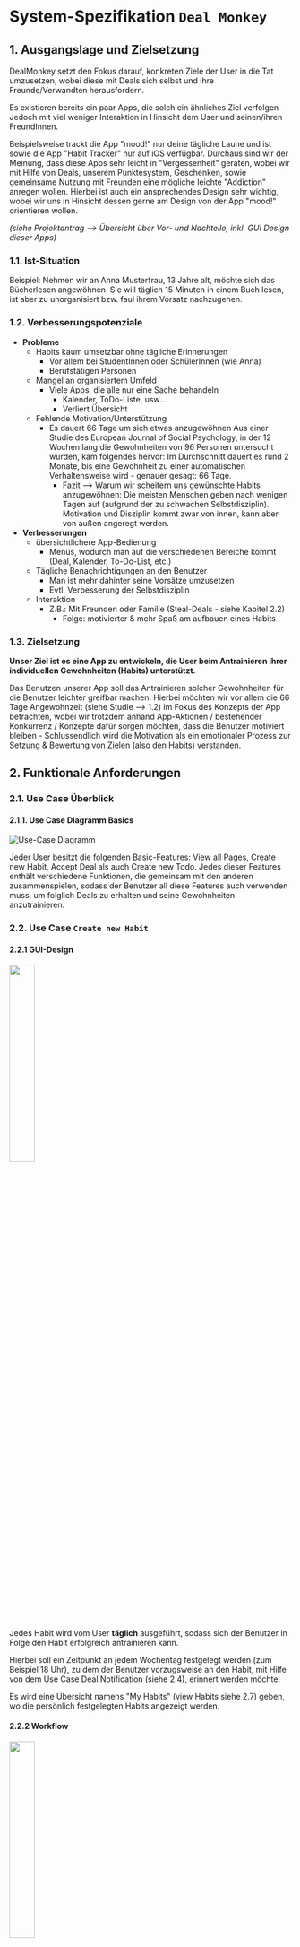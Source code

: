 # System-Spezifikation `Deal Monkey`

## 1. Ausgangslage und Zielsetzung

DealMonkey setzt den Fokus darauf, konkreten Ziele der User in die Tat umzusetzen, wobei diese mit Deals sich selbst und ihre Freunde/Verwandten herausfordern. 

Es existieren bereits ein paar Apps, die solch ein ähnliches Ziel verfolgen - Jedoch mit viel weniger Interaktion in Hinsicht dem User und seinen/ihren FreundInnen. 

Beispielsweise trackt die App "mood!" nur deine tägliche Laune und ist sowie die App "Habit Tracker" nur auf iOS verfügbar. Durchaus sind wir der Meinung, dass diese Apps sehr leicht in "Vergessenheit" geraten, wobei wir mit Hilfe von Deals, unserem Punktesystem, Geschenken, sowie gemeinsame Nutzung mit Freunden eine mögliche leichte "Addiction" anregen wollen. Hierbei ist auch ein ansprechendes Design sehr wichtig, wobei wir uns in Hinsicht dessen gerne am Design von der App "mood!" orientieren wollen. 

_(siehe Projektantrag --> Übersicht über Vor- und Nachteile, inkl. GUI Design dieser Apps)_

### 1.1. Ist-Situation

Beispiel: Nehmen wir an Anna Musterfrau, 13 Jahre alt, möchte sich das Bücherlesen angewöhnen. Sie will täglich 15 Minuten in einem Buch lesen, ist aber zu unorganisiert bzw. faul ihrem Vorsatz nachzugehen.

### 1.2. Verbesserungspotenziale

- **Probleme**
  - Habits kaum umsetzbar ohne tägliche Erinnerungen
    - Vor allem bei StudentInnen oder SchülerInnen (wie Anna)
    - Berufstätigen Personen
  - Mangel an organisiertem Umfeld
    - Viele Apps, die alle nur eine Sache behandeln
      - Kalender, ToDo-Liste, usw...
      - Verliert Übersicht
  - Fehlende Motivation/Unterstützung
    - Es dauert 66 Tage um sich etwas anzugewöhnen
      Aus einer Studie des European Journal of Social Psychology, in der 12 Wochen lang die Gewohnheiten von 96 Personen untersucht wurden, kam folgendes hervor: Im Durchschnitt dauert es rund 2 Monate, bis eine Gewohnheit zu einer automatischen Verhaltensweise wird - genauer gesagt: 66 Tage.
      - Fazit --> Warum wir scheitern uns gewünschte Habits anzugewöhnen: Die meisten Menschen geben nach wenigen Tagen auf (aufgrund der zu schwachen Selbstdisziplin).
        Motivation und Disziplin kommt zwar von innen, kann aber von außen angeregt werden.
- **Verbesserungen**
  - übersichtlichere App-Bedienung
    - Menüs, wodurch man auf die verschiedenen Bereiche kommt (Deal, Kalender, To-Do-List, etc.)
  - Tägliche Benachrichtigungen an den Benutzer
    - Man ist mehr dahinter seine Vorsätze umzusetzen
    - Evtl. Verbesserung der Selbstdisziplin
  - Interaktion
    - Z.B.: Mit Freunden oder Familie (Steal-Deals - siehe Kapitel 2.2)
      - Folge: motivierter & mehr Spaß am aufbauen eines Habits

### 1.3. Zielsetzung

**Unser Ziel ist es eine App zu entwickeln, die User beim Antrainieren ihrer individuellen Gewohnheiten (Habits) unterstützt.**

Das Benutzen unserer App soll das Antrainieren solcher Gewohnheiten für die Benutzer leichter greifbar machen. Hierbei möchten wir vor allem die 66 Tage Angewohnzeit (siehe Studie --> 1.2) im Fokus des Konzepts der App betrachten, wobei wir trotzdem anhand App-Aktionen / bestehender Konkurrenz / Konzepte dafür sorgen möchten, dass die Benutzer motiviert bleiben - Schlussendlich wird die Motivation als ein emotionaler Prozess zur Setzung & Bewertung von Zielen (also den Habits) verstanden.

## 2. Funktionale Anforderungen
### 2.1. Use Case Überblick
#### 2.1.1. Use Case Diagramm Basics

![Use-Case Diagramm](pics/DealMonkey-UML.png)

Jeder User besitzt die folgenden Basic-Features: View all Pages, Create new Habit, Accept Deal als auch Create new Todo. Jedes dieser Features enthält verschiedene Funktionen, die gemeinsam mit den anderen zusammenspielen, sodass der Benutzer all diese Features auch verwenden muss, um folglich Deals zu erhalten und seine Gewohnheiten anzutrainieren.

### 2.2. Use Case `Create new Habit`
#### 2.2.1 GUI-Design

<img src="./pics/GUI_Mockups/Add_Habit.png" width="30%">

Jedes Habit wird vom User **täglich** ausgeführt, sodass sich der Benutzer in Folge den Habit erfolgreich antrainieren kann.

Hierbei soll ein Zeitpunkt an jedem Wochentag festgelegt werden (zum Beispiel 18 Uhr), zu dem der Benutzer vorzugsweise an den Habit, mit Hilfe von dem Use Case Deal Notification (siehe 2.4), erinnert werden möchte.

Es wird eine Übersicht namens "My Habits" (view Habits siehe 2.7) geben, wo die persönlich festgelegten Habits angezeigt werden. 

#### 2.2.2 Workflow

<img src="./pics/ACDs/CreateNewHabit-ACD.png" width="30%">

Auf der Seite "My Habits" gibt es ein Plus mit welchem man einen neuen Habit anlegen kann.

Der User soll bei diesem neuen Habit alle wichtigen Daten angeben, wie zum Beispiel die **Erinnerungszeiten** und die **eigentliche Tätigkeit**.

Sobald er mit dem Angeben der Daten fertig ist, wird der Habit (zu den vielleicht schon bestehenden) hinzugefügt und dieser auf der Seite "View Habits" (siehe 2.7) angezeigt. Der Benutzer muss den Habit nur noch auswählen um täglich erinnert zu werden.

### 2.3. Use Case `Create new ToDo`
#### 2.3.1 GUI-Design

<img src="./pics/GUI_Mockups/Add_Task.png" width="30%">

Anders als bei den Habits (siehe 2.2) sind ToDos **einmalige** Vorhaben.

Hier kann man ähnlich wie bei einer ToDo-Liste eine bestimmte Aufgabe erstellen, die in einem bestimmten Zeitraum erledigt werden soll (also ein ToDo). 

Diesen Aufgaben (ToDos), kann man aufgrund ihrer Einmaligkeit auch einer Priorität zuordnen, um die Dringlichkeit der Erledigung dieser Aufgabe darzustellen. 

Auch mit Hilfe der Deal Notification (siehe 2.4) können ToDos (so wie Habits) in Form von Deals akzeptiert und abgearbeitet werden.

#### 2.3.2 Workflow

<img src="./pics/ACDs/to-do-list.jpg" width="30%">

Beispielsweise kann der User sich eine neue Erinnerung erstellen. Bei der erstellten Erinnerung kann man auch eine beliebige Deadline setzen (Uhrzeit/Datum). Diese neue Erinnerung wird an den Server geschickt und gespeichert. Wenn dann der User den Task erledigt hat wird dieser am Server als erledigt gekennzeichnet.

### 2.4. Use Case `Deal Notification`
#### 2.4.1 GUI-Design

<img src="./pics/GUI_Mockups/Dealing.png" width="30%">

Es wird ein Deal als Benachrichtigung von userer App ausgehend an das Handy des Benutzers gesendet. Er kann diesen Deal akzeptieren (siehe 2.4.3) und seinem Vorsatz nachgehen oder ihn ignorieren bzw. ablehnen (siehe 2.4.4).

Die Benachrichtigung bzw. der Deal ergibt sich aus entweder dem täglichen Habit oder einem ToDo (hier werden dann ToDos ausgewählt, die eine höhere Priorität haben).

Sprich, wenn man also beispielsweise 3 Deal und 2 ToDos an einem Tag hat, so erhält man in Summe auch direkt 5 Deals.

#### 2.4.2 Workflow

<img src="./pics/ACDs/dealing.png">

Das System erstellt einen Deal und der User bekommt dann diesen als Benachrichtigung. Wenn der User danach den Deal akzeptiert und die Bedingung ("Check for Proof" siehe Unter Use-Case 2.4.3) erfüllt bekommt er z.B. 100 Punkte. 
Wenn der Deal nicht angeommen wird, wird dieser einfach verworfen.

#### 2.4.3. Use Case `Accept Deal-Offer`
##### 2.4.3.1. GUI-Design
<img src="./pics/GUI_Mockups/Special_Deal.png" width="30%">

##### 2.4.3.2 Workflow
<img src="./pics/ACDs/accept-deal-offer.png" width="30%">

Hier drückt man auf "Accept" bei der Benachrichtigung des Deals.
Wenn man einen Deal (bei der Benachrichtigung) akzeptiert, so kommt man in das Dashboard, wo der User nochmals gefragt wird, ob er/sie wirklich dazu bereit ist den Deal zu starten ("Are you ready to start the deal?"). 

Klickt man auf "Yes, I'm ready!", so startet der Deal und die Zeit rennt. 
(Es wird von der Sekunde 0 bis zu zu der angegeben Minute/Stunde raufgezählt --> weniger Stressfaktor).

##### 2.4.3. Use Case `Check for Proof`
##### 2.4.3.3 GUI-Design

<img src="./pics/GUI_Mockups/Upload_Proof.png" width="30%">

Hier wird, sobald man mit der Aufgabe (also dem Habit oder dem ToDo) fertig ist, ein Beweis in Form eines Bildes bzw. Eingabe von Daten verlangt.

##### 2.4.3.4 Workflow

<img src="./pics/ACDs/CheckForProof.jpeg" width="30%">

Der Deal wird mit einem Beweis bestätigt. Ein Beweis besteht daraus, die individuell geforderten Habit Daten anzugeben. Wenn der Beweis als gültig angesehen wird, bekommt der Benutzer die Punkte, ansonsten nicht.
Anfangs, würde der Beweis durch Daten erfolgen (z.B. wenn das Habit "10km Laufen" ist, dann tracken wir die Reichweite; oder wenn das Habit "30 Seiten Lesen" ist, so soll der Benutzer die Anfangsseite, wo er/sie begonnen hat zu lesen und die Endseite, wo er/sie aufgehört hat zu lesen, eingeben).
Später würden wir die Beweise eventuell auf eine AI verbessern.

Ein Beispiel wäre, wenn man einen Deal für 30 Minuten Lesen akzeptiert. Am Ende muss die Zeit und die Seitenanzahl die man gelesen hat eintragen.

#### 2.4.5 Use Case `Decline Deal-Offer`
##### 2.4.5.1 Workflow

<img src="./pics/ACDs/decline-deal-offer.png" width="30%">

Wenn man einen Deal (bei der Benachrichtigung) ablehnt, so klickt man einfach auf "Decline" und die Benachrichtigung, und somit auch der Deal, werden verworfen.

(auf das GUI-Mockup wird verzichtet)

### 2.5. Use Case `View Progress`
#### 2.5.1 GUI-Design

<img src="./pics/GUI_Mockups/Stats.png" width="30%">

Der Menüpunkt "Progress" zeigt unter anderem durch Darstellung einer Barleiste an, wie viele Punkte noch bis zum nächsten Level fehlen.

Außerdem werden die Daten der User angezeigt, wie beispielsweise

- sogenannte "Flammen": Zeigen an wie viele Tage in Folge man seine To-Do's oder Habits erarbeitet, sowie die App benutzt hat. Pro Tag, an der man die App genutzt hat, erhält man eine Flamme.
- der "point-multiplier": Ab einer bestimmten Anzahl an Flammen (25 Flammen; dann wieder 50 Flammen; 75 Flammen; 100 Flammen), bekommt man dann doppelt oder dreifach so viele Punkte.


#### 2.5.2 Workflow

<img src="./pics/ACDs/progress.png" width="30%">

Der Server ruft automatisch, beim Wechseln zu diesem Menüpunkt, die Daten (welche oben zu sehen sind) ab und erfasst diese schlussendlich in der App als Prozentsatz bzw. Flammen und Balkendiagramm. 

Bsp.: Die Aktivitäts-Zeit auf der App wird vom Server abgerufen und schlussendlich mit folgenden Werten in der Statistik erfasst.

### 2.6. Use Case `View ToDo-List`
#### 2.6.1 GUI-Design

<img src="./pics/GUI_Mockups/Tasks.jpeg" width="30%">

Bei dieser Seite kann man sich alle ToDos, die man zuvor angelegt hat, einschließlich ihrer Fälligkeit (und Priorität) ansehen.

#### 2.6.2 Workflow

Die für jeden Nutzer individuellen Daten bzw. ToDos werden vom Server geladen und angezeigt.

Der kleine weiße Kreis neben dem Namen des ToDos ist dafür da, dass, wenn man ein ToDo erledigt hat, es als "done" am Server kennzeichnet und es somit gelöscht wird.

### 2.7. Use Case `View Habits`
#### 2.7.1 GUI-Design

<img src="./pics/GUI_Mockups/Habits.jpeg" width="30%">

Hier sieht man alle vom Benutzer individuell erstellten Habits (und ob diese aktiviert sind oder nicht). 

#### 2.7.2 Workflow

Wenn man auf diese Ansicht wechselt, werden alle Habits, die ein Benutzer erstellt hat, geladen und angezeigt.

Der kleine Kreis neben dem Namen des Habits bestimmt, ob dieser aktiviert ist oder nicht. Also ob der Benutzer zu diesem Habit tägliche Benachrichtigungen erhalten möchte, oder nicht.

### 2.8. Use Case `View Settings`
#### 2.8.1 GUI-Design

<img src="./pics/GUI_Mockups/Settings.png" width="30%">

Hier sieht man die Einstellungsoptionen, die man in unserer App "Deal Monkey" findet, sowie die bereits errichteten Einstellungen eines Users.

#### 2.8.2 Workflow

Die Einstellungsdaten werden vom Server geladen und angezeigt. 

Hier kann man auch selbst Einstellungen ändern, die dann auch am Server geändert werden, sodass "Deal Monkey" die Einstellungen bei den nächsten Besuchen der App immer noch enthält. 
(auf das Ablaufdiagramm wird hier verzichtet)

### 2.9. Use Case `View Login/Registration`
#### 2.9.1 GUI-Design

<img src="./pics/GUI_Mockups/Login.jpeg" width="30%">

Um unsere App benutzen zu können, muss man sich zu Beginn registrieren und falls man sich abmeldet wieder einloggen. Hierfür haben wir eine eigene Login/Registration-Page, die die Userdaten erfordert.

#### 2.9.2 Workflow

<img src="./pics/ACDs/login-registration.png">

Zuerst muss man die Userdaten eingeben und um diese zu bestätigen auf unser Logo drücken. Danach wird von der App analysiert bzw. untersucht, ob es einen Account mit diesen Daten gibt. 

Wenn ein Account mit diesem Usernamen existiert, wird das Passwort überprüft (und so lange eingegeben, bis es gültig ist) und der Benutzer wird angemeldet. 

Wenn kein Account existiert, wird erstmal der User darüber informiert, dass der Account möglicherweise nicht existiert, sprich er/sie also falsche Daten eingegeben hat, oder als ein neuer User sich einfach registrieren soll. 

### 2.10. Use Case `View Dashboard`
#### 2.10.1 GUI-Design

<img src="./pics/GUI_Mockups/Homepage.jpeg" width="30%">

Hier sieht man die Bereiche bzw. Seiten unserer App, unter denen sich die Habits, ToDos, oder Statistiken bzw. der "Progress", usw. finden lassen.

Klickt man auf einen dieser 4 Bereiche, wechselt man automatisch zu der jeweilig verlinkten Seite bzw. Ansicht.
(auf das Ablaufdiagramm wird verzichtet)

## 3. Nicht-funktionale Anforderungen
### `Usability`: Benutzbarkeitsanforderung

- Die Software soll dem Erscheinungsbild vieler anderer Habit-Apps zusammengefügt entsprechen.
- Die Benutzeroberfläche soll übersichtlich und selbsterklärend gestaltet sein.

### `Efficiency`: Effizienzanforderung

- Die Berechnung der verschiedensten Daten darf nicht länger als 0,5 Sekunden dauern.
- Der Login- bzw. Registrierungsvorgang darf nicht länger als 5 Sekunden dauern.
- Es sollen nur die wichtigsten Daten, sprich Habits, ToDos sowie Einstellungen als auch Level gespeichert werden.

### `Security`: Sicherheitsanforderung

- Das System muss gewährleisten, dass Benutzerdaten nur vom Admin bzw. dem entsprechenden Benutzer erfasst und geändert werden können.
- Das System darf zu keinen Ausfällen kommen.
- Die Korrektheit der Daten ist entscheidend für die Ansicht der Fortschritte (siehe 2. Funktionale Anforderungen: "View Progress" 2.5) als auch für die Gewährleistung, dass sich Habits immer wieder wiederholenden.
- Alle Funktionen, die mit dem Management des Marktes in Verbindung stehen, müssen passwortgeschützt sein!

### `Legal`: Gesetzliche Anforderung

- Das Produkt muss die ISO 25010, ISO 9126 und ISO 9001 Norm erfüllen.

- (FDA) Vorschriften und Normen von internationaler Bedeutung, Food and Drug Administration
- (BDSG) Bundesdatenschutzgesetz
- (LDSG) Landesdatenschutzgesetz
- (TKG) Telekommunikationsgesetz

## 4. Mengengerüst

Zur Abschätzung der aufkommenden Datenmengen und damit verbunden der notwendigen Infrastruktur, um die nötige Performance zu erzielen, ist ein Mengengerüst zu erstellen. Mögliche Fragestellungen:

- Wieviele User werden erwartet?
- Wieviele Daten pro User werden erwartet?
- Mit welcher Anfrage-Frequenz wird gerechnet?

## 5. Systemarchitektur

- Auflistung der Softwarekomponenten in einem Verteilungsdiagramm (typisch: Client - Server - Datenbank).
- Beispiel:

<img src="./pics/DealMonkey-ClassDiagram/ClassDiagram_DealMonkey.png">
